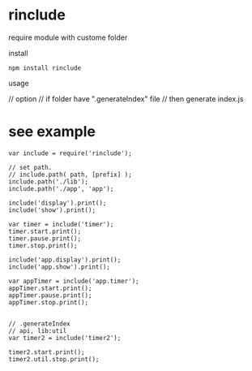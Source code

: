 rinclude
=======

require module with custome folder

install
```
npm install rinclude
```

usage

// option
// if folder have ".generateIndex" file
// then generate index.js


# see example

```
var include = require('rinclude');

// set path.
// include.path( path, [prefix] );
include.path('./lib');
include.path('./app', 'app');

include('display').print();
include('show').print();

var timer = include('timer');
timer.start.print();
timer.pause.print();
timer.stop.print();

include('app.display').print();
include('app.show').print();

var appTimer = include('app.timer');
appTimer.start.print();
appTimer.pause.print();
appTimer.stop.print();


// .generateIndex
// api, lib:util
var timer2 = include('timer2');

timer2.start.print();
timer2.util.stop.print();
```
